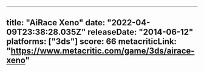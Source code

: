 
---
title: "AiRace Xeno"
date: "2022-04-09T23:38:28.035Z"
releaseDate: "2014-06-12"
platforms: ["3ds"]
score: 66
metacriticLink: "https://www.metacritic.com/game/3ds/airace-xeno"
---
